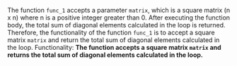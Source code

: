 The function `func_1` accepts a parameter `matrix`, which is a square matrix (n x n) where n is a positive integer greater than 0. After executing the function body, the total sum of diagonal elements calculated in the loop is returned. Therefore, the functionality of the function `func_1` is to accept a square matrix `matrix` and return the total sum of diagonal elements calculated in the loop. 
Functionality: **The function accepts a square matrix `matrix` and returns the total sum of diagonal elements calculated in the loop.**